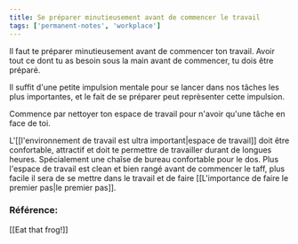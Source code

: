 ```yaml
---
title: Se préparer minutieusement avant de commencer le travail
tags: ['permanent-notes', 'workplace']
---
```


Il faut te préparer minutieusement avant de commencer ton travail. Avoir tout ce dont tu as besoin sous la main avant de commencer, tu dois être préparé.

Il suffit d'une petite impulsion mentale pour se lancer dans nos tâches les plus importantes, et le fait de se préparer peut reprèsenter cette impulsion. 

Commence par nettoyer ton espace de travail pour n'avoir qu'une tâche en face de toi. 

L'[[l'environnement de travail est ultra important|espace de travail]] doit être confortable, attractif et doit te permettre de travailler durant de longues heures. Spécialement une chaîse de bureau confortable pour le dos. Plus l'espace de travail est clean et bien rangé avant de commencer le taff, plus facile il sera de se mettre dans le travail et de faire [[L'importance de faire le premier pas|le premier pas]]. 

### Référence:
[[Eat that frog!]]